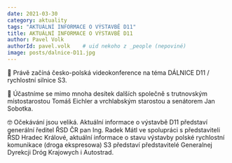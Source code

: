 ```yaml
---
date: 2021-03-30
category: aktuality
tags: "AKTUÁLNÍ INFORMACE O VÝSTAVBĚ D11"
title: AKTUÁLNÍ INFORMACE O VÝSTAVBĚ D11
author: Pavel Volk
authorId: pavel.volk    # uid nekoho z _people (nepoviné)
image: posts/dalnice-D11.jpg
---
```


👀 Právě začíná česko-polská videokonference na téma DÁLNICE D11 / rychlostní silnice S3.

💪 Účastníme se mimo mnoha desítek dalších společně s trutnovským místostarostou Tomáš Eichler a vrchlabským starostou a senátorem Jan Sobotka.

🤓 Očekávání jsou veliká. Aktuální informace o výstavbě D11 představí generální ředitel ŘSD ČR pan Ing. Radek Mátl ve spolupráci s představiteli ŘSD Hradec Králové, aktuální informace o stavu výstavby polské rychlostní komunikace (droga ekspresowa) S3 představí představitelé Generalnej Dyrekcji Dróg Krajowych i Autostrad.
